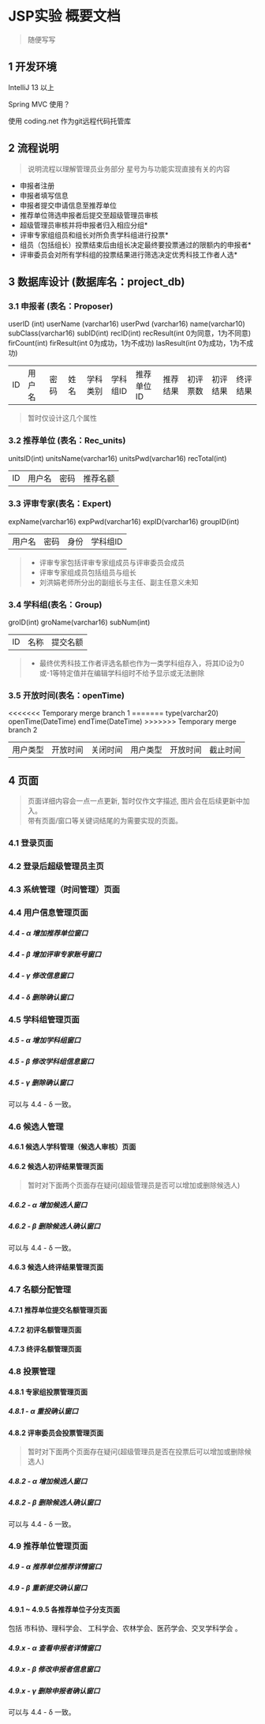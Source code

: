 # JSP实验 概要文档

> 随便写写


## 1 开发环境

IntelliJ 13 以上

Spring MVC 使用？

使用 coding.net 作为git远程代码托管库

## 2 流程说明

> 说明流程以理解管理员业务部分 星号为与功能实现直接有关的内容

* 申报者注册
* 申报者填写信息
* 申报者提交申请信息至推荐单位
* 推荐单位筛选申报者后提交至超级管理员审核
* 超级管理员审核并将申报者归入相应分组*
* 评审专家组组员和组长对所负责学科组进行投票*
* 组员（包括组长）投票结束后由组长决定最终要投票通过的限额内的申报者*
* 评审委员会对所有学科组的投票结果进行筛选决定优秀科技工作者人选*

## 3 数据库设计 (数据库名：project_db)

### 3.1 申报者 (表名：Proposer)

<table>
    <tr>
        <td>ID</td>  userID (int)
        <td>用户名</td> userName (varchar16)
        <td>密码</td>   userPwd (varchar16)
        <td>姓名</td>   name(varchar10)
        <td>学科类别</td>  subClass(varchar16)
        <td>学科组ID</td>  subID(int)
        <td>推荐单位ID</td>  recID(int)
        <td>推荐结果</td>    recResult(int 0为同意，1为不同意)
        <td>初评票数</td>    firCount(int)
        <td>初评结果</td>    firResult(int 0为成功，1为不成功)
        <td>终评结果</td>    lasResult(int 0为成功，1为不成功)
    </tr>
</table>

> 暂时仅设计这几个属性

### 3.2 推荐单位 (表名：Rec_units)

<table>
    <tr>
        <td>ID</td>  unitsID(int)
        <td>用户名</td>  unitsName(varchar16)
        <td>密码</td>   unitsPwd(varchar16)
        <td>推荐名额</td> recTotal(int)
    </tr>
</table>

### 3.3 评审专家(表名：Expert)

<table>
    <tr>
        <td>用户名</td>  expName(varchar16)
        <td>密码</td>   expPwd(varchar16)
        <td>身份</td>  expID(varchar16)
        <td>学科组ID</td>  groupID(int)
    </tr>
</table>

> * 评审专家包括评审专家组成员与评审委员会成员
> * 评审专家组成员包括组员与组长
> * 刘洪娟老师所分出的副组长与主任、副主任意义未知

### 3.4 学科组(表名：Group)

<table>
    <tr>
        <td>ID</td> groID(int)
        <td>名称</td> groName(varchar16)
        <td>提交名额</td> subNum(int)
    </tr>
</table>

> * 最终优秀科技工作者评选名额也作为一类学科组存入，将其ID设为0或-1等特定值并在编辑学科组时不给予显示或无法删除

### 3.5 开放时间(表名：openTime)

<table>
    <tr>
<<<<<<< Temporary merge branch 1
        <td>用户类型</td>
        <td>开放时间</td>
        <td>关闭时间</td>
=======
        <td>用户类型</td> type(varchar20)
        <td>开放时间</td> openTime(DateTime)
        <td>截止时间</td> endTime(DateTime)
>>>>>>> Temporary merge branch 2
    </tr>
</table>

## 4 页面

> 页面详细内容会一点一点更新, 暂时仅作文字描述, 图片会在后续更新中加入。  
> 带有页面/窗口等关键词结尾的为需要实现的页面。

### 4.1 登录页面

### 4.2 登录后超级管理员主页

### 4.3 系统管理（时间管理）页面

### 4.4 用户信息管理页面

##### 4.4 - α 增加推荐单位窗口

##### 4.4 - β 增加评审专家账号窗口

##### 4.4 - γ 修改信息窗口

##### 4.4 - δ 删除确认窗口

### 4.5 学科组管理页面

##### 4.5 - α 增加学科组窗口

##### 4.5 - β 修改学科组信息窗口

##### 4.5 - γ 删除确认窗口

可以与 4.4 - δ 一致。

### 4.6 候选人管理

#### 4.6.1 候选人学科管理（候选人审核）页面

#### 4.6.2 候选人初评结果管理页面

> 暂时对下面两个页面存在疑问(超级管理员是否可以增加或删除候选人)

##### 4.6.2 - α 增加候选人窗口

##### 4.6.2 - β 删除候选人确认窗口

可以与 4.4 - δ 一致。

#### 4.6.3 候选人终评结果管理页面

### 4.7 名额分配管理

#### 4.7.1 推荐单位提交名额管理页面

#### 4.7.2 初评名额管理页面

#### 4.7.3 终评名额管理页面

### 4.8 投票管理

#### 4.8.1 专家组投票管理页面

##### 4.8.1 - α 重投确认窗口

#### 4.8.2 评审委员会投票管理页面

> 暂时对下面两个页面存在疑问(超级管理员是否在投票后可以增加或删除候选人)

##### 4.8.2 - α 增加候选人窗口

##### 4.8.2 - β 删除候选人确认窗口

可以与 4.4 - δ 一致。

### 4.9 推荐单位管理页面

##### 4.9 - α 推荐单位推荐详情窗口

##### 4.9 - β 重新提交确认窗口

#### 4.9.1 ~ 4.9.5 各推荐单位子分支页面

包括 市科协、理科学会、 工科学会、农林学会、医药学会、交叉学科学会 。

##### 4.9.x - α 查看申报者详情窗口

##### 4.9.x - β 修改申报者信息窗口

##### 4.9.x - γ 删除申报者确认窗口

可以与 4.4 - δ 一致。

